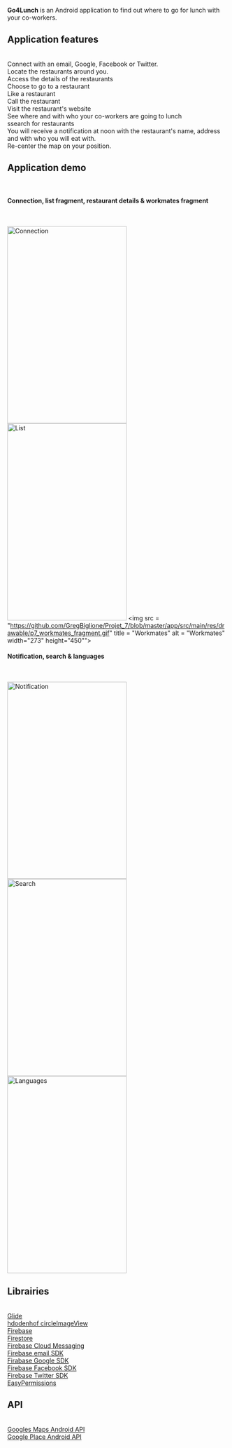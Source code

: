 <b>Go4Lunch</b> is an Android application to find out where to go for lunch with your co-workers.</br>

<h2>Application features</h2></br>
Connect with an email, Google, Facebook or Twitter.</br>
Locate the restaurants around you.</br>
Access the details of the restaurants</br>
Choose to go to a restaurant</br>
Like a restaurant</br>
Call the restaurant</br>
Visit the restaurant's website</br>
See where and with who your co-workers are going to lunch</br>
ssearch for restaurants</br>
You will receive a notification at noon with the restaurant's name, address and with who you will eat with.</br>
Re-center the map on your position.</br>

<h2>Application demo</h2></br>

<h4>Connection, list fragment, restaurant details & workmates fragment</h4></br>

<img src = "https://github.com/GregBiglione/Projet_7/blob/master/app/src/main/res/drawable/p7_connection.gif" title = "Connection" alt = "Connection" width="273" height="450"> <img src = "https://github.com/GregBiglione/Projet_7/blob/master/app/src/main/res/drawable/p7_list_fragment.gif" title = "List" alt = "List" width="273" height="450"> <img src = "https://github.com/GregBiglione/Projet_7/blob/master/app/src/main/res/drawable/p7_workmates_fragment.gif" title = "Workmates" alt = "Workmates" width="273" height="450"">

<h4>Notification, search & languages</h4></br>


<img src = "https://github.com/GregBiglione/Projet_7/blob/master/app/src/main/res/drawable/p7_notifications.gif" title = "Notification" alt = "Notification" width="273" height="450"> <img src = "https://github.com/GregBiglione/Projet_7/blob/master/app/src/main/res/drawable/p7_search.gif" title = "Search" alt = "Search" width="273" height="450"> <img src = "https://github.com/GregBiglione/Projet_7/blob/master/app/src/main/res/drawable/p7_lang.gif" title = "Languages" alt = "Languages" width="273" height="450"> 





<h2>Librairies</h2></br>
<a href="https://github.com/bumptech/glide">Glide</a></br>
<a href="https://github.com/hdodenhof/CircleImageView">hdodenhof circleImageView</a></br>
<a href="https://firebase.google.com/docs/android/setup">Firebase</a></br>
<a href="https://firebase.google.com/docs/firestore">Firestore</a></br>
<a href="https://firebase.google.com/docs/cloud-messaging/android/client">Firebase Cloud Messaging</a></br>
<a href="https://openclassrooms.com/fr/courses/4872916-creez-un-backend-scalable-et-performant-sur-firebase/4982767-creez-votre-premier-systeme-dauthentification">Firebase email SDK</a></br>
<a href="https://firebase.google.com/docs/auth/android/google-signin">Firabase Google SDK</a></br>
<a href="http://firebase.google.com/docs/auth/android/facebook-login">Firebase Facebook SDK</a></br>
<a href="https://firebase.google.com/docs/auth/android/twitter-login">Firebase Twitter SDK</a></br>
<a href="https://github.com/googlesamples/easypermissions">EasyPermissions</a></br>

<h2>API</h2></br>
<a href="https://developers.google.com/maps/documentation/android-sdk/start">Googles Maps Android API</a></br>
<a href="https://developers.google.com/places/android-sdk/start">Google Place Android API</a></br>
